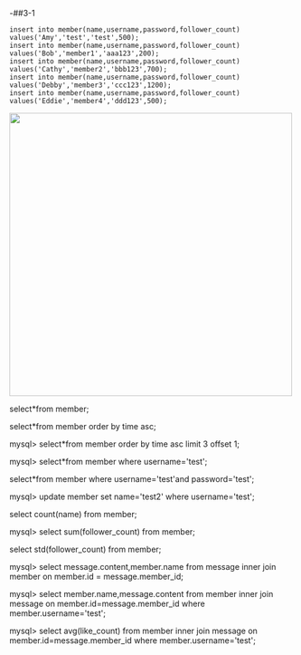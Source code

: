 -##3-1

```mysql
insert into member(name,username,password,follower_count) values('Amy','test','test',500);
insert into member(name,username,password,follower_count) values('Bob','member1','aaa123',200);
insert into member(name,username,password,follower_count) values('Cathy','member2','bbb123',700);
insert into member(name,username,password,follower_count) values('Debby','member3','ccc123',1200);
insert into member(name,username,password,follower_count) values('Eddie','member4','ddd123',500);
```
<img src="https://github.com/Leega1020/STEP/assets/134196665/0c740819-5ea2-4904-aaa0-3be5ae059ff9" width="500" height="500">

select*from member;

select*from member order by time asc;

mysql> select*from member order by time asc limit 3 offset 1;

mysql> select*from member where username='test';

select*from member where username='test'and password='test';

mysql> update member set name='test2' where username='test';


select count(name) from member;

mysql> select sum(follower_count) from member;

select std(follower_count) from member;


mysql> select message.content,member.name from message inner join member on member.id = message.member_id;

mysql> select member.name,message.content from member inner join message
on member.id=message.member_id  where member.username='test';

mysql> select avg(like_count) from member inner join message on member.id=message.member_id  where member.username='test';
